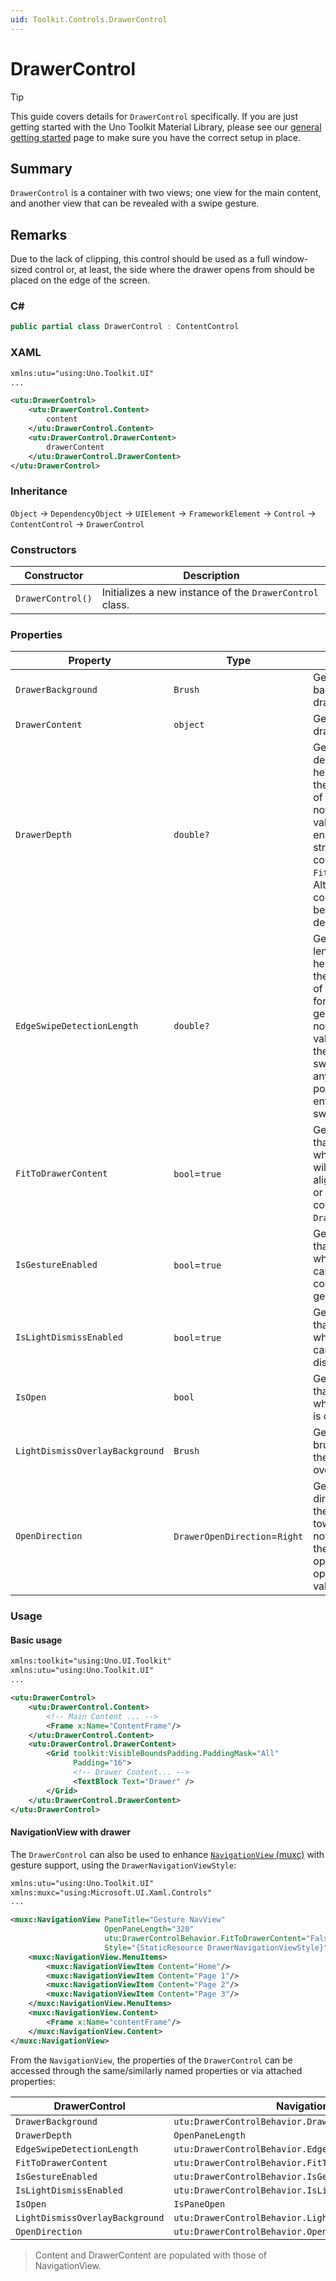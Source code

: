 ```yaml
---
uid: Toolkit.Controls.DrawerControl
---
```

# DrawerControl

> [!TIP]
> This guide covers details for `DrawerControl` specifically. If you are just getting started with the Uno Toolkit Material Library, please see our [general getting started](../getting-started.md) page to make sure you have the correct setup in place.

## Summary

`DrawerControl` is a container with two views; one view for the main content, and another view that can be revealed with a swipe gesture.

## Remarks

Due to the lack of clipping, this control should be used as a full window-sized control or, at least, the side where the drawer opens from should be placed on the edge of the screen.

### C\#

```csharp
public partial class DrawerControl : ContentControl
```

### XAML

```xml
xmlns:utu="using:Uno.Toolkit.UI"
...

<utu:DrawerControl>
    <utu:DrawerControl.Content>
        content
    </utu:DrawerControl.Content>
    <utu:DrawerControl.DrawerContent>
        drawerContent
    </utu:DrawerControl.DrawerContent>
</utu:DrawerControl>
```

### Inheritance

`Object` &#8594; `DependencyObject` &#8594; `UIElement` &#8594; `FrameworkElement` &#8594; `Control` &#8594; `ContentControl` &#8594; `DrawerControl`

### Constructors

| Constructor       | Description                                              |
|-------------------|----------------------------------------------------------|
| `DrawerControl()` | Initializes a new instance of the `DrawerControl` class. |

### Properties

| Property                        | Type                          | Description                                                                                                                                                                                                                                                                                |
|---------------------------------|-------------------------------|--------------------------------------------------------------------------------------------------------------------------------------------------------------------------------------------------------------------------------------------------------------------------------------------|
| `DrawerBackground`              | `Brush`                       | Gets or sets the background of the drawer.                                                                                                                                                                                                                                                 |
| `DrawerContent`                 | `object`                      | Gets or sets the drawer content.                                                                                                                                                                                                                                                           |
| `DrawerDepth`                   | `double?`                     | Get or sets the depth (width or height depending on the `OpenDirection`) of the drawer.<br/>note: The default value is null which enables fully stretched or fit the content (see: `FitToDrawerContent`). Alternatively, a concrete value can be set for a fixed depth.                    |
| `EdgeSwipeDetectionLength`      | `double?`                     | Gets or sets the length (width or height depending on the `OpenDirection`) of the area allowed for opening swipe gesture. <br/>note: By default, this value is null allowing the drawer to be swiped open from anywhere. Setting a positive value will enforce the edge swipe for opening. |
| `FitToDrawerContent`            | `bool`=`true`                 | Get or sets a value that indicates whether the drawer will fit to content and aligned to the edge or stretch to fill the control when `DrawerDepth` is null.                                                                                                                               |
| `IsGestureEnabled`              | `bool`=`true`                 | Get or sets a value that indicates whether the user can interact with the control using gesture.                                                                                                                                                                                           |
| `IsLightDismissEnabled`         | `bool`=`true`                 | Gets or sets a value that indicates whether the drawer can be light-dismissed.                                                                                                                                                                                                             |
| `IsOpen`                        | `bool`                        | Gets or sets a value that specifies whether the drawer is open.                                                                                                                                                                                                                            |
| `LightDismissOverlayBackground` | `Brush`                       | Gets or sets the brush used to paint the light dismiss overlay.                                                                                                                                                                                                                            |
| `OpenDirection`                 | `DrawerOpenDirection`=`Right` | Gets or sets the direction in which the drawer opens toward. <br/>note: The position of the drawer when opened is the opposite of this value.                                                                                                                                              |

### Usage

#### Basic usage

```xml
xmlns:toolkit="using:Uno.UI.Toolkit"
xmlns:utu="using:Uno.Toolkit.UI"
...

<utu:DrawerControl>
    <utu:DrawerControl.Content>
        <!-- Main Content ... -->
        <Frame x:Name="ContentFrame"/>
    </utu:DrawerControl.Content>
    <utu:DrawerControl.DrawerContent>
        <Grid toolkit:VisibleBoundsPadding.PaddingMask="All"
              Padding="16">
              <!-- Drawer Content... -->
              <TextBlock Text="Drawer" />
        </Grid>
    </utu:DrawerControl.DrawerContent>
</utu:DrawerControl>
```

#### NavigationView with drawer

The `DrawerControl` can also be used to enhance [`NavigationView` (muxc)](https://learn.microsoft.com/windows/winui/api/microsoft.ui.xaml.controls.navigationview) with gesture support, using the `DrawerNavigationViewStyle`:

```xml
xmlns:utu="using:Uno.Toolkit.UI"
xmlns:muxc="using:Microsoft.UI.Xaml.Controls"
...

<muxc:NavigationView PaneTitle="Gesture NavView"
                     OpenPaneLength="320"
                     utu:DrawerControlBehavior.FitToDrawerContent="False"
                     Style="{StaticResource DrawerNavigationViewStyle}">
    <muxc:NavigationView.MenuItems>
        <muxc:NavigationViewItem Content="Home"/>
        <muxc:NavigationViewItem Content="Page 1"/>
        <muxc:NavigationViewItem Content="Page 2"/>
        <muxc:NavigationViewItem Content="Page 3"/>
    </muxc:NavigationView.MenuItems>
    <muxc:NavigationView.Content>
        <Frame x:Name="contentFrame"/>
    </muxc:NavigationView.Content>
</muxc:NavigationView>
```

From the `NavigationView`, the properties of the `DrawerControl` can be accessed through the same/similarly named properties or via attached properties:

| DrawerControl                   | NavigationView                                            |
|---------------------------------|-----------------------------------------------------------|
| `DrawerBackground`              | `utu:DrawerControlBehavior.DrawerBackground`              |
| `DrawerDepth`                   | `OpenPaneLength`                                          |
| `EdgeSwipeDetectionLength`      | `utu:DrawerControlBehavior.EdgeSwipeDetectionLength`      |
| `FitToDrawerContent`            | `utu:DrawerControlBehavior.FitToDrawerContent`            |
| `IsGestureEnabled`              | `utu:DrawerControlBehavior.IsGestureEnabled`              |
| `IsLightDismissEnabled`         | `utu:DrawerControlBehavior.IsLightDismissEnabled`         |
| `IsOpen`                        | `IsPaneOpen`                                              |
| `LightDismissOverlayBackground` | `utu:DrawerControlBehavior.LightDismissOverlayBackground` |
| `OpenDirection`                 | `utu:DrawerControlBehavior.OpenDirection`                 |

> Content and DrawerContent are populated with those of NavigationView.
